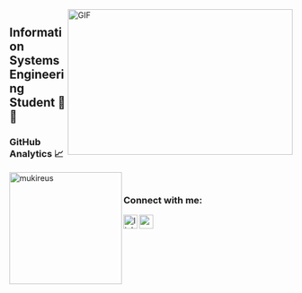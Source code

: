 <img align="right" alt="GIF" src="https://github.com/abhisheknaiidu/abhisheknaiidu/blob/master/code.gif?raw=true" width="400" height="260"/>

## Information Systems Engineering Student 🚀 🤖

### GitHub Analytics 📈

  <img height="200em" align="left" src="https://github-readme-stats.vercel.app/api/top-langs?username=semanurbilada&show_icons=true&locale=en&layout=compact&langs_count=8&theme=radical" alt="mukireus"/>
</a>
<br/>

### Connect with me:
[<img align="left" height="25" width="25" target="_blank" alt="linkedin | LinkedIn" src="https://raw.githubusercontent.com/peterthehan/peterthehan/master/assets/linkedin.svg"/>][linkedin]
[<img align="left" height="25" width="25" src="https://cdn.jsdelivr.net/npm/simple-icons@v4/icons/gmail.svg" />][gmail]

<br/>
<br/>

[linkedin]: https://www.linkedin.com/in/semanur-bilada/
[gmail]: mailto:semanurbilada@gmail.com
[vsCode]: https://code.visualstudio.com/
[git]: https://git-scm.com/
[github]: https://github.com/semanurbilada
[javascript]: https://www.javascript.com
[python]: https://www.python.org/
